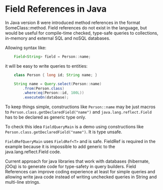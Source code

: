 Field References in Java
===

In Java version 8 were introduced method references in the format SomeClass::method. Field references do not
exist in the language, but would be useful for compile-time checked, type-safe queries to 
collections, in-memory and external SQL and noSQL databases.

Allowing syntax like:

```java
    Field<String> field = Person::name;
```

it will be easy to write queries to entities:

```java
    class Person { long id; String name; }

    String name = Query.select(Person::name)
        .from(Person.class)
        .where(eq(Person::id, 100L))
        .executeOn(database);
```
 
To keep things simple, constructions like `Person::name` may be just macros to `Person.class.getDeclaredField("name")` 
and `java.lang.reflect.Field` has to be declared as generic type only. 

To check this idea `FieldQueryMain` is a demo using constructions like `Person.class.getDeclaredField("name")`. It is type unsafe.

`FieldRefQueryMain` uses `FieldRef<T>` and is safe. FieldRef<T> is required 
in the example because it is impossible to add generic <T> to the java.lang.reflect.Field code.

Current approach for java libraries that work with databases (hibernate, jOOq) is to 
generate code for type-safety in query builders. Field References can improve coding 
experience at least for simple queries and allowing write java code instead of writing unchecked 
queries in String and multi-line strings.
